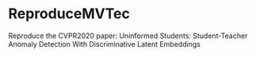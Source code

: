 # ReproduceMVTec
Reproduce the CVPR2020 paper:  Uninformed Students: Student-Teacher Anomaly Detection With Discriminative Latent Embeddings
